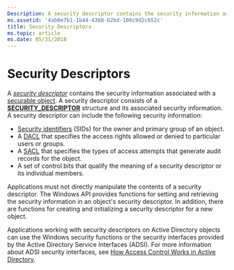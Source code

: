 ```yaml
---
Description: A security descriptor contains the security information associated with a securable object.
ms.assetid: '4ab0e7b1-1b44-4368-b2bd-106c9d2c652c'
title: Security Descriptors
ms.topic: article
ms.date: 05/31/2018
---
```


# Security Descriptors

A [*security descriptor*](https://docs.microsoft.com/windows/desktop/SecGloss/s-gly) contains the security information associated with a [securable object](securable-objects.md). A security descriptor consists of a [**SECURITY\_DESCRIPTOR**](/windows/desktop/api/Winnt/ns-winnt-security_descriptor) structure and its associated security information. A security descriptor can include the following security information:

-   [Security identifiers](security-identifiers.md) (SIDs) for the owner and primary group of an object.
-   A [DACL](access-control-lists.md) that specifies the access rights allowed or denied to particular users or groups.
-   A [SACL](access-control-lists.md) that specifies the types of access attempts that generate audit records for the object.
-   A set of control bits that qualify the meaning of a security descriptor or its individual members.

Applications must not directly manipulate the contents of a security descriptor. The Windows API provides functions for setting and retrieving the security information in an object's security descriptor. In addition, there are functions for creating and initializing a security descriptor for a new object.

Applications working with security descriptors on Active Directory objects can use the Windows security functions or the security interfaces provided by the Active Directory Service Interfaces (ADSI). For more information about ADSI security interfaces, see [How Access Control Works in Active Directory](https://docs.microsoft.com/windows/desktop/AD/how-access-control-works-in-active-directory-domain-services).

 

 



